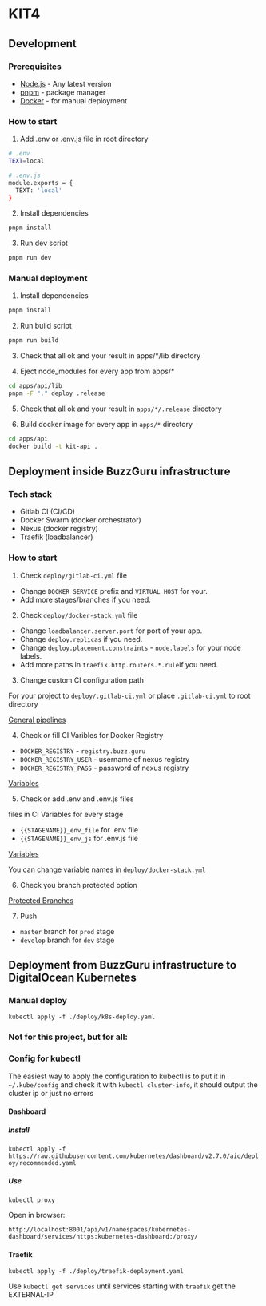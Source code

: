 # KIT4

## Development

### Prerequisites

- [Node.js](https://nodejs.org/en/) - Any latest version
- [pnpm](https://pnpm.io/) - package manager
- [Docker](https://www.docker.com/) - for manual deployment

### How to start

1. Add .env or .env.js file in root directory

```bash
# .env
TEXT=local
```

```bash
# .env.js
module.exports = {
  TEXT: 'local'
}
```

2. Install dependencies

```bash
pnpm install
```

3. Run dev script

```bash
pnpm run dev
```

### Manual deployment

1. Install dependencies

```bash
pnpm install
```

2. Run build script 

```bash
pnpm run build
```

3. Check that all ok and your  result in apps/*/lib directory

4. Eject node_modules for every app from apps/*

```bash
cd apps/api/lib
pnpm -F "." deploy .release
```

5. Check that all ok and your result in `apps/*/.release` directory

6. Build docker image for every app in `apps/*` directory

```bash
cd apps/api
docker build -t kit-api .
```

## Deployment inside BuzzGuru infrastructure

### Tech stack

- Gitlab CI (CI/CD)
- Docker Swarm (docker orchestrator)
- Nexus (docker registry)
- Traefik (loadbalancer)

### How to start

1. Check `deploy/gitlab-ci.yml` file

- Change `DOCKER_SERVICE` prefix and `VIRTUAL_HOST` for your.
- Add more stages/branches if you need.

2. Check `deploy/docker-stack.yml` file

- Change `loadbalancer.server.port` for port of your app.
- Change `deploy.replicas` if you need.
- Change `deploy.placement.constraints` - `node.labels` for your node labels.
- Add more paths in `traefik.http.routers.*.rule`if you need.

3. Change custom CI configuration path

For your project to `deploy/.gitlab-ci.yml` or place `.gitlab-ci.yml` to root directory

[General pipelines](https://git.buzz.guru/lskjs/kit3/-/settings/ci_cd)

4. Check or fill CI Varibles for Docker Registry

- `DOCKER_REGISTRY` - `registry.buzz.guru`
- `DOCKER_REGISTRY_USER` - username of nexus registry
- `DOCKER_REGISTRY_PASS` - password of nexus registry

[Variables](https://git.buzz.guru/lskjs/kit3/-/settings/ci_cd)

5. Check or add .env and .env.js files

files in CI Variables for every stage

- `{{STAGENAME}}_env_file` for .env file
- `{{STAGENAME}}_env_js` for .env.js file

[Variables](https://git.buzz.guru/lskjs/kit3/-/settings/ci_cd)

You can change variable names in `deploy/docker-stack.yml`

6. Check you branch protected option

[Protected Branches](https://git.buzz.guru/lskjs/kit3/-/settings/repository)

7. Push

- `master` branch for `prod` stage
- `develop` branch for `dev` stage


## Deployment from BuzzGuru infrastructure to DigitalOcean Kubernetes

### Manual deploy
`kubectl apply -f ./deploy/k8s-deploy.yaml`

### Not for this project, but for all:

### Config for kubectl
The easiest way to apply the configuration to kubectl is to put it in `~/.kube/config` and check it with `kubectl cluster-info`, it should output the cluster ip or just no errors

#### Dashboard 
##### Install
`kubectl apply -f https://raw.githubusercontent.com/kubernetes/dashboard/v2.7.0/aio/deploy/recommended.yaml`

##### Use
`kubectl proxy`

Open in browser:

`http://localhost:8001/api/v1/namespaces/kubernetes-dashboard/services/https:kubernetes-dashboard:/proxy/`

#### Traefik

`kubectl apply -f ./deploy/traefik-deployment.yaml`

Use `kubectl get services` until services starting with `traefik` get the EXTERNAL-IP
